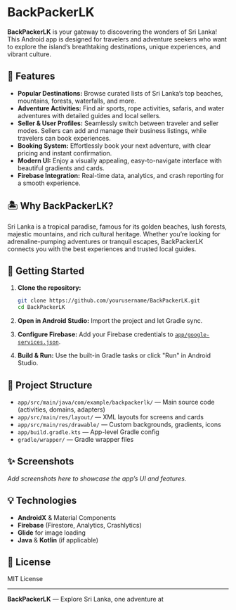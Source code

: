 # BackPackerLK

**BackPackerLK** is your gateway to discovering the wonders of Sri Lanka! This Android app is designed for travelers and adventure seekers who want to explore the island’s breathtaking destinations, unique experiences, and vibrant culture.

## 🌴 Features

- **Popular Destinations:** Browse curated lists of Sri Lanka’s top beaches, mountains, forests, waterfalls, and more.
- **Adventure Activities:** Find air sports, rope activities, safaris, and water adventures with detailed guides and local sellers.
- **Seller & User Profiles:** Seamlessly switch between traveler and seller modes. Sellers can add and manage their business listings, while travelers can book experiences.
- **Booking System:** Effortlessly book your next adventure, with clear pricing and instant confirmation.
- **Modern UI:** Enjoy a visually appealing, easy-to-navigate interface with beautiful gradients and cards.
- **Firebase Integration:** Real-time data, analytics, and crash reporting for a smooth experience.

## 🏝️ Why BackPackerLK?

Sri Lanka is a tropical paradise, famous for its golden beaches, lush forests, majestic mountains, and rich cultural heritage. Whether you’re looking for adrenaline-pumping adventures or tranquil escapes, BackPackerLK connects you with the best experiences and trusted local guides.

## 🚀 Getting Started

1. **Clone the repository:**
    ```sh
    git clone https://github.com/yourusername/BackPackerLK.git
    cd BackPackerLK
    ```

2. **Open in Android Studio:** Import the project and let Gradle sync.

3. **Configure Firebase:** Add your Firebase credentials to [`app/google-services.json`](app/google-services.json).

4. **Build & Run:** Use the built-in Gradle tasks or click "Run" in Android Studio.

## 📂 Project Structure

- `app/src/main/java/com/example/backpackerlk/` — Main source code (activities, domains, adapters)
- `app/src/main/res/layout/` — XML layouts for screens and cards
- `app/src/main/res/drawable/` — Custom backgrounds, gradients, icons
- `app/build.gradle.kts` — App-level Gradle config
- `gradle/wrapper/` — Gradle wrapper files

## ✨ Screenshots

*Add screenshots here to showcase the app’s UI and features.*

## 💡 Technologies

- **AndroidX** & Material Components
- **Firebase** (Firestore, Analytics, Crashlytics)
- **Glide** for image loading
- **Java** & **Kotlin** (if applicable)

## 📜 License

MIT License

---

**BackPackerLK** — Explore Sri Lanka, one adventure at
